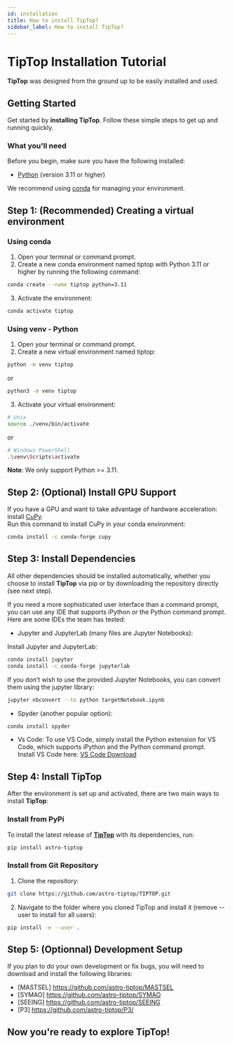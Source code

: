 ```yaml
---
id: installation
title: How to install TipTop?
sidebar_label: How to install TipTop?
---
```


# TipTop Installation Tutorial

**TipTop** was designed from the ground up to be easily installed and used.

## Getting Started

Get started by **installing TipTop**. Follow these simple steps to get up and running quickly.

<!-- Or **try Docusaurus immediately** with **[docusaurus.new](https://docusaurus.new)**. -->

### What you'll need

Before you begin, make sure you have the following installed:

   - [Python](https://www.python.org/downloads/) (version 3.11 or higher)

We recommend using [conda](https://docs.conda.io/projects/conda/en/latest/user-guide/install/index.html) for managing your environment.

## Step 1: (Recommended) Creating a virtual environment

### Using conda

1. Open your terminal or command prompt.
2. Create a new conda environment named tiptop with Python 3.11 or higher by running the following command:
```bash
conda create --name tiptop python=3.11
```

3. Activate the environment:
```bash
conda activate tiptop
```

### Using venv - Python

1. Open your terminal or command prompt.  
2. Create a new virtual environment named tiptop:

```bash
python -m venv tiptop
```
or
```bash
python3 -m venv tiptop
```
3. Activate your virtual environment:
```bash
# Unix
source ./venv/bin/activate
```
or
```bash
# Windows PowerShell
.\venv\Scripts\activate
```
**Note**: We only support Python >= 3.11.

## Step 2: (Optional) Install GPU Support

If you have a GPU and want to take advantage of hardware acceleration: install [CuPy](https://docs.cupy.dev/en/stable/install.html).\
Run this command to install CuPy in your conda environment:
```bash
conda install -c conda-forge cupy
```

## Step 3: Install Dependencies

All other dependencies should be installed automatically, whether you choose to install **TipTop** via pip or by downloading the repository directly (see next step).

If you need a more sophisticated user interface than a command prompt, you can use any IDE that supports iPython or the Python command prompt. Here are some IDEs the team has tested:

  - Jupyter and JupyterLab (many files are Jupyter Notebooks):

  Install Jupyter and JupyterLab:
```bash
conda install jupyter
conda install -c conda-forge jupyterlab
```
If you don’t wish to use the provided Jupyter Notebooks, you can convert them using the jupyter library:
```bash
jupyter nbconvert --to python targetNotebook.ipynb
```

- Spyder (another popular option):
```bash
conda install spyder
```

- Vs Code:
To use VS Code, simply install the Python extension for VS Code, which supports iPython and the Python command prompt.\
Install VS Code here: [VS Code Download](https://code.visualstudio.com/)

## Step 4: Install TipTop

After the environment is set up and activated, there are two main ways to install **TipTop**:

### Install from PyPi
To install the latest release of [**TipTop**](https://pypi.org/project/astro-tiptop/) with its dependencies, run:
```bash
pip install astro-tiptop
```

### Install from Git Repository
1. Clone the repository:
```bash
git clone https://github.com/astro-tiptop/TIPTOP.git
```
2. Navigate to the folder where you cloned TipTop and install it (remove --user to install for all users):
```bash
pip install -e --user .
```

## Step 5: (Optionnal) Development Setup
If you plan to do your own development or fix bugs, you will need to download and install the following libraries:
- [MASTSEL] https://github.com/astro-tiptop/MASTSEL
- [SYMAO] https://github.com/astro-tiptop/SYMAO
- [SEEING] https://github.com/astro-tiptop/SEEING
- [P3] https://github.com/astro-tiptop/P3/

## Now you're ready to explore TipTop!
